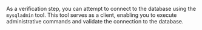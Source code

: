 As a verification step, you can attempt to connect to the database using the 
`mysqladmin` tool. This tool serves as a client, enabling you to execute 
administrative commands and validate the connection to the database.